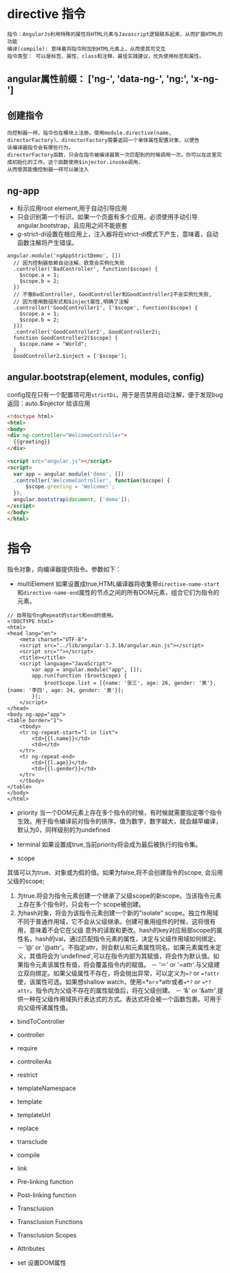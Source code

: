 # directive 指令
>
    指令：AngularJs利用特殊的属性将HTML元素与Javascript逻辑联系起来，从而扩展HTML的功能
    编译(compile): 意味着将指令附加到HTML元素上，从而使其可交互
    指令类型： 可以是标签、属性、class和注释，最佳实践建议，优先使用标签和属性。
 
## angular属性前缀： ['ng-', 'data-ng-', 'ng:', 'x-ng-']
## 创建指令
>
    向控制器一样，指令也在模块上注册。使用module.directive(name, directorFactory)。directorFactory需要返回一个单体属性配置对象，以便告
    诉编译器指令会有哪些行为。
    directorFactory函数，只会在指令被编译器第一次匹配到的时候调用一次。你可以在这里完成初始化的工作。这个函数使用$injector.invoke调用，
    从而使其能像控制器一样可以被注入


## ng-app
* 标示应用root element,用于自动引导应用
* 只会识别第一个标识，如果一个页面有多个应用，必须使用手动引导 angular.bootstrap，且应用之间不能嵌套
* g-strict-di设置在根应用上，注入器将在strict-di模式下产生，意味着，自动函数注解将产生错误。
```
angular.module('ngAppStrictDemo', [])                                                            
  // 因为控制器依赖自动注解，欧意会实例化失败                                                        
  .controller('BadController', function($scope) {                                                
    $scope.a = 1;                                                                                
    $scope.b = 2;                                                                                
  })                                                                                             
  // 不像BadController, GoodController和GoodController2不会实例化失败, 
  // 因为使用数组形式和$inject属性,明确了注解 
  .controller('GoodController1', ['$scope', function($scope) {                                   
    $scope.a = 1;                                                                                
    $scope.b = 2;                                                                                
  }])                                                                                            
  .controller('GoodController2', GoodController2);                                               
  function GoodController2($scope) {                                                             
    $scope.name = "World";                                                                       
  }                                                                                              
  GoodController2.$inject = ['$scope'];                                                          
```

## angular.bootstrap(element, modules, config)

config现在只有一个配置项可用`strictDi`，用于是否禁用自动注解，便于发现bug
返回：auto.$injector 给该应用

```html                                                       
<!doctype html>                                               
<html>                                                        
<body>                                                        
<div ng-controller="WelcomeController">                       
  {{greeting}}                                                
</div>                                                        
                                                              
<script src="angular.js"></script>                            
<script>                                                      
  var app = angular.module('demo', [])                        
  .controller('WelcomeController', function($scope) {         
      $scope.greeting = 'Welcome!';                           
  });                                                         
  angular.bootstrap(document, ['demo']);                      
</script>                                                     
</body>                                                       
</html>                                                       
```                   
         
# 指令
指令对象，向编译器提供指令。参数如下：

* multiElement  如果设置成true,HTML编译器将收集带`directive-name-start` 和`directive-name-end`属性的节点之间的所有DOM元素，组合它们为指令的元素。
```
// 自带指令ngRepeat的start和end的使用。
<!DOCTYPE html>
<html>
<head lang="en">
    <meta charset="UTF-8">
    <script src="../lib/angular-1.3.16/angular.min.js"></script>
    <script src=""></script>
    <title></title>
    <script language="JavaScript">
        var app = angular.module("app", []);
        app.run(function ($rootScope) {
            $rootScope.list = [{name: '张三', age: 26, gender: '男'}, {name: '李四', age: 24, gender: '男'}];
        });
    </script>
</head>
<body ng-app="app">
<table border="1">
    <tbody>
    <tr ng-repeat-start="l in list">
        <td>{{l.name}}</td>
        <td></td>
    </tr>
    <tr ng-repeat-end>
        <td>{{l.age}}</td>
        <td>{{l.gender}}</td>
    </tr>
    </tbody>
</table>
</body>
</html>
```

* priority  当一个DOM元素上存在多个指令的时候，有时候就需要指定哪个指令生效。用于指令编译前对指令的排序，值为数字，数字越大，就会越早编译，默认为0，同样级别的为undefined

* terminal  如果设置成true,当前priority将会成为最后被执行的指令集。

* scope 
> 
   其值可以为true、对象或为假的值。如果为false,将不会创建指令的scope, 会沿用父级的scope; 
   1. 为true.将会为指令元素创建一个继承了父级scope的新scope。当该指令元素上存在多个指令时，只会有一个 scope被创建。
   2. 为hash对象，将会为该指令元素创建一个新的"isolate" scope。独立作用域不同于普通作用域，它不会从父级继承。创建可重用组件的时候，这将很有用，意味着不会它在父级
   意外的读取和更改。hash的key对应局部scope的属性名，hash的val，通过匹配指令元素的属性，决定与父级作用域如何绑定。
   － ’@‘ or '@attr'。不指定attr，则会默认和元素属性同名。如果元素属性未定义，其值将会为'undefined',可以在指令内部为其赋值，将会作为默认值。如果指令元素该属性有值，将会覆盖指令内的赋值。
   － ‘＝’ or '=attr'.与父级建立双向绑定。如果父级属性不存在，将会抛出异常，可以定义为`=?` or `=?attr`使，该属性可选。如果想shallow watch，使用=*` or `=*attr或者`=*?` or `=*?attr`。指令内为父级不存在的属性赋值后，将在父级创建。
   － ‘&’ or '&attr'.提供一种在父级作用域执行表达式的方式。表达式将会被一个函数包裹。可用于向父级传递属性值。
* bindToController  

* controller

* require

* controllerAs

* restrict

* templateNamespace

* template

* templateUrl

* replace

* transclude

* compile

* link

* Pre-linking function

* Post-linking function

* Transclusion

* Transclusion Functions

* Transclusion Scopes

* Attributes

* set 设置DOM属性
         
         

